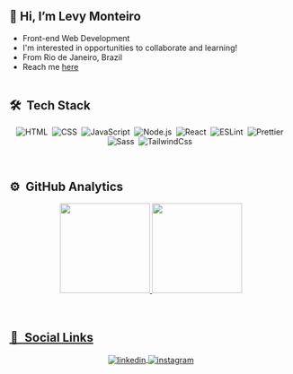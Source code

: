## 👋 Hi, I’m Levy Monteiro
- Front-end Web Development
- I'm interested in opportunities to collaborate and learning!
- From Rio de Janeiro, Brazil
- Reach me <a href='https://social-tree-levymonteiro.vercel.app' target='_blank'>here<a/>
<br><br>

## 🛠 &nbsp;Tech Stack
<div align="center">

![HTML](https://img.shields.io/badge/-HTML-05122A?style=flat&logo=HTML5)&nbsp;
![CSS](https://img.shields.io/badge/-CSS-05122A?style=flat&logo=CSS3&logoColor=1572B6)&nbsp;
![JavaScript](https://img.shields.io/badge/-JavaScript-05122A?style=flat&logo=javascript)&nbsp;
![Node.js](https://img.shields.io/badge/-Node.js-05122A?style=flat&logo=node.js)&nbsp;
![React](https://img.shields.io/badge/-React-05122A?style=flat&logo=react)&nbsp;
![ESLint](https://img.shields.io/badge/-ESLint-05122A?style=flat&logo=eslint)&nbsp;
![Prettier](https://img.shields.io/badge/-Prettier-05122A?style=flat&logo=prettier)&nbsp;
![Sass](https://img.shields.io/badge/-Sass-05122A?style=flat&logo=Sass)&nbsp;
![TailwindCss](https://img.shields.io/badge/-Tailwind-05122A?style=flat&logo=tailwindcss)&nbsp;


</div>
<br>

## ⚙️ &nbsp;GitHub Analytics
<div align="center">
  <a href="https://github.com/levymonteiro">
  <img height="160em" style"width=:50%" src="https://github-readme-stats.vercel.app/api?username=levymonteiro&show_icons=true&theme=github_dark&include_all_commits=true&count_private=true"/>
  <img height="160em" style"width=:50%" src="https://github-readme-stats.vercel.app/api/top-langs/?username=levymonteiro&layout=compact&theme=github_dark"/>
</div> 
<br><br>

##  🔗  &nbsp;Social Links
<div align="center">

  <a href="https://linkedin.com/in/levymonteiro" target="_blank">
    <img align="center" src="https://img.shields.io/badge/-levymonteiro-05122A?style=flat&logo=linkedin" alt="linkedin"/>
  </a>
  <a href="https://instagram.com/olevymonteiro" target="_blank">
    <img align="center" src="https://img.shields.io/badge/-olevymonteiro-05122A?style=flat&logo=instagram" alt="instagram"/>
  </a>
  
</div>
